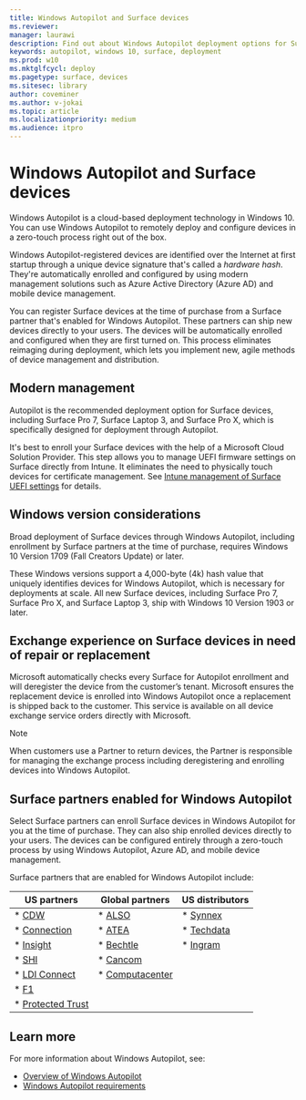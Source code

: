 ```yaml
---
title: Windows Autopilot and Surface devices
ms.reviewer: 
manager: laurawi
description: Find out about Windows Autopilot deployment options for Surface devices.
keywords: autopilot, windows 10, surface, deployment
ms.prod: w10
ms.mktglfcycl: deploy
ms.pagetype: surface, devices
ms.sitesec: library
author: coveminer
ms.author: v-jokai
ms.topic: article
ms.localizationpriority: medium
ms.audience: itpro
---
```


# Windows Autopilot and Surface devices

Windows Autopilot is a cloud-based deployment technology in Windows 10. You can use Windows Autopilot to remotely deploy and configure devices in a zero-touch process right out of the box.

Windows Autopilot-registered devices are identified over the Internet at first startup through a unique device signature that's called a *hardware hash*. They're automatically enrolled and configured by using modern management solutions such as Azure Active Directory (Azure AD) and mobile device management.

You can register Surface devices at the time of purchase from a Surface partner that's enabled for Windows Autopilot. These partners can ship new devices directly to your users. The devices will be automatically enrolled and configured when they are first turned on. This process eliminates reimaging during deployment, which lets you implement new, agile methods of device management and distribution.

## Modern management

Autopilot is the recommended deployment option for Surface devices, including Surface Pro 7, Surface Laptop 3, and Surface Pro X, which is specifically designed for deployment through Autopilot.

 It's best to enroll your Surface devices with the help of a Microsoft Cloud Solution Provider. This step allows you to manage UEFI firmware settings on Surface directly from Intune. It eliminates the need to physically touch devices for certificate management. See [Intune management of Surface UEFI settings](surface-manage-dfci-guide.md) for details.

## Windows version considerations

Broad deployment of Surface devices through Windows Autopilot, including enrollment by Surface partners at the time of purchase, requires Windows 10 Version 1709 (Fall Creators Update) or later.

These Windows versions support a 4,000-byte (4k) hash value that uniquely identifies devices for Windows Autopilot, which is necessary for deployments at scale. All new Surface devices, including Surface Pro 7, Surface Pro X, and Surface Laptop 3, ship with Windows 10 Version 1903 or later.

## Exchange experience on Surface devices in need of repair or replacement

Microsoft automatically checks every Surface for Autopilot enrollment and will deregister the device from the customer’s tenant.  Microsoft ensures the replacement device is enrolled into Windows Autopilot once a replacement is shipped back to the customer. This service is available on all device exchange service orders directly with Microsoft.

> [!NOTE]
> When customers use a Partner to return devices, the Partner is responsible for managing the exchange process including deregistering and enrolling devices into Windows Autopilot.

## Surface partners enabled for Windows Autopilot

Select Surface partners can enroll Surface devices in Windows Autopilot for you at the time of purchase. They can also ship enrolled devices directly to your users. The devices can be configured entirely through a zero-touch process by using Windows Autopilot, Azure AD, and mobile device management.

Surface partners that are enabled for Windows Autopilot include:

| US partners | Global partners | US distributors |
|--------------|---------------|-------------------|
| * [CDW](https://www.cdw.com/) | * [ALSO](https://www.also.com/ec/cms5/de_1010/1010_anbieter/microsoft/windows-autopilot/index.jsp) | * [Synnex](https://www.synnexcorp.com/us/microsoft/surface-autopilot/)  |
| * [Connection](https://www.connection.com/brand/microsoft/microsoft-surface)   | * [ATEA](https://www.atea.com/) | * [Techdata](https://www.techdata.com/)  |
| * [Insight](https://www.insight.com/en_US/buy/partner/microsoft/surface/windows-autopilot.html)  | * [Bechtle](https://www.bechtle.com/marken/microsoft/microsoft-windows-autopilot) | * [Ingram](https://go.microsoft.com/fwlink/p/?LinkID=2128954)   |
| * [SHI](https://www.shi.com/Surface) | * [Cancom](https://www.cancom.de/) |    |
| * [LDI Connect](https://www.myldi.com/managed-it/)  | * [Computacenter](https://www.computacenter.com/uk) |    |
| * [F1](https://www.functiononeit.com/#empower)  |   |  |
| * [Protected Trust](https://go.microsoft.com/fwlink/p/?LinkID=2129005) | | | 

## Learn more

For more information about Windows Autopilot, see:
- [Overview of Windows Autopilot](https://docs.microsoft.com/windows/deployment/windows-autopilot/windows-10-autopilot)
- [Windows Autopilot requirements](https://docs.microsoft.com/windows/deployment/windows-autopilot/windows-autopilot-requirements)